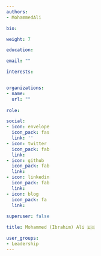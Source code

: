 ```yaml
---
authors:
- MohammedAli

bio: 

weight: 7

education:

email: ""

interests:


organizations:
- name: 
  url: ""
  
role: 

social:
- icon: envelope
  icon_pack: fas
  link: '' 
- icon: twitter
  icon_pack: fab
  link: 
- icon: github
  icon_pack: fab
  link: 
- icon: linkedin
  icon_pack: fab
  link: 
- icon: blog
  icon_pack: fa
  link:  
  
superuser: false

title: Mohammed (Ibrahim) Ali 🇪🇬

user_groups:
- Leadership
---
```


